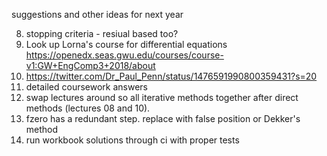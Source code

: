 suggestions and other ideas for next year

8.  stopping criteria - resiual based too?
14. Look up Lorna's course for differential equations https://openedx.seas.gwu.edu/courses/course-v1:GW+EngComp3+2018/about
15. https://twitter.com/Dr_Paul_Penn/status/1476591990800359431?s=20
17. detailed coursework answers
18. swap lectures around so all iterative methods together after direct methods (lectures 08 and 10).
19. fzero has a redundant step. replace with false position or Dekker's method
20. run workbook solutions through ci with proper tests
